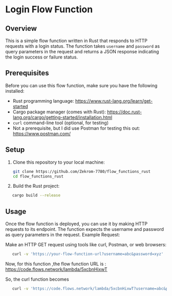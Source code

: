 # Login Flow Function

## Overview

This is a simple flow function written in Rust that responds to HTTP requests with a login status. The function takes `username` and `password` as query parameters in the request and returns a JSON response indicating the login success or failure status.

## Prerequisites

Before you can use this flow function, make sure you have the following installed:

- Rust programming language: https://www.rust-lang.org/learn/get-started
- Cargo package manager (comes with Rust): https://doc.rust-lang.org/cargo/getting-started/installation.html
- `curl` command-line tool (optional, for testing)
- Not a prerequisite, but I did use Postman for testing this out: https://www.postman.com/

## Setup

1. Clone this repository to your local machine:

   ```bash
   git clone https://github.com/Zekrom-7780/flow_functions_rust
   cd flow_functions_rust
   ```
2. Build the Rust project:
   
```bash
   cargo build --release
   ```
## Usage

Once the flow function is deployed, you can use it by making HTTP requests to its endpoint. The function expects the username and password as query parameters in the request.
Example Request:

Make an HTTP GET request using tools like curl, Postman, or web browsers:
```bash
   curl -v 'https://your-flow-function-url?username=abc&password=xyz'
   ```

Now, for this function ,the flow function URL is : https://code.flows.network/lambda/5xcbnHixwT

So, the curl function becomes 
```bash
   curl -v 'https://code.flows.network/lambda/5xcbnHixwT?username=abc&password=xyz'
   ```




